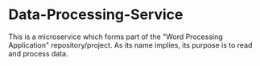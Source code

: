 # Data-Processing-Service

This is a microservice which forms part of the "Word Processing Application" repository/project. As its name implies, its purpose is to read and process data.
